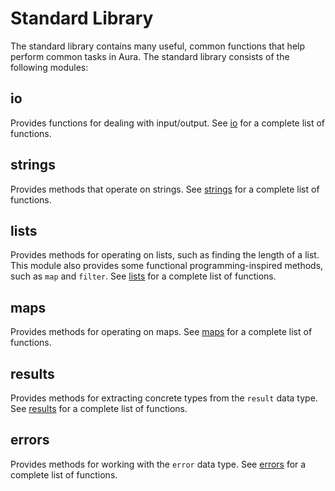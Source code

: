 # Standard Library

The standard library contains many useful, common functions that help perform common tasks in Aura. The standard library
consists of the following modules:

## io
Provides functions for dealing with input/output. See [io](io-module.md) for a complete list of functions.

## strings
Provides methods that operate on strings. See [strings](strings-module.md) for a complete list of functions.

## lists
Provides methods for operating on lists, such as finding the length of a list. This module also provides some functional
programming-inspired methods, such as `map` and `filter`. See [lists](lists-module.md) for a complete list of functions.

## maps
Provides methods for operating on maps. See [maps](maps-module.md) for a complete list of functions.

## results
Provides methods for extracting concrete types from the `result` data type. See [results](results-module.md) for a complete
list of functions.

## errors
Provides methods for working with the `error` data type. See [errors](errors-module.md) for a complete list of functions.